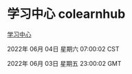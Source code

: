 # 学习中心 colearnhub
[学习中心](http://59.174.27.195:56308/colearnhub/)

2022年 06月 04日 星期六 07:00:02 CST

2022年 06月 03日 星期五 23:00:02 GMT
